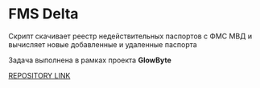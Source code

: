 # FMS Delta
Скрипт скачивает реестр недействительных паспортов с ФМС МВД и вычисляет новые добавленные и удаленные паспорта

Задача выполнена в рамках проекта __GlowByte__

[REPOSITORY LINK](https://github.com/SoleSensei/FMSDelta)